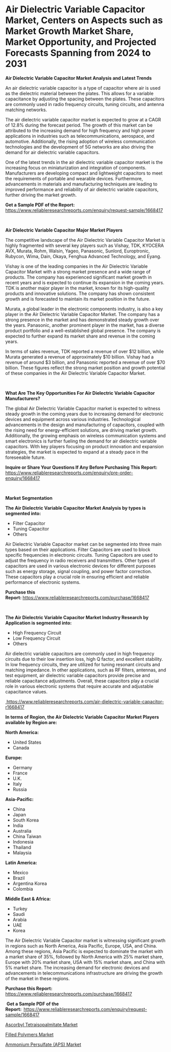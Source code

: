 <p><h1>Air Dielectric Variable Capacitor Market, Centers on Aspects such as Market Growth Market Share, Market Opportunity, and Projected Forecasts Spanning from 2024 to 2031</h1></p><p><strong>Air Dielectric Variable Capacitor Market Analysis and Latest Trends</strong></p>
<p><p>An air dielectric variable capacitor is a type of capacitor where air is used as the dielectric material between the plates. This allows for a variable capacitance by adjusting the spacing between the plates. These capacitors are commonly used in radio frequency circuits, tuning circuits, and antenna matching networks.</p><p>The air dielectric variable capacitor market is expected to grow at a CAGR of 12.8% during the forecast period. The growth of this market can be attributed to the increasing demand for high frequency and high power applications in industries such as telecommunications, aerospace, and automotive. Additionally, the rising adoption of wireless communication technologies and the development of 5G networks are also driving the demand for air dielectric variable capacitors.</p><p>One of the latest trends in the air dielectric variable capacitor market is the increasing focus on miniaturization and integration of components. Manufacturers are developing compact and lightweight capacitors to meet the requirements of portable and wearable devices. Furthermore, advancements in materials and manufacturing techniques are leading to improved performance and reliability of air dielectric variable capacitors, further driving the market growth.</p></p>
<p><strong>Get a Sample PDF of the Report:&nbsp;</strong> <a href="https://www.reliableresearchreports.com/enquiry/request-sample/1668417">https://www.reliableresearchreports.com/enquiry/request-sample/1668417</a></p>
<p>&nbsp;</p>
<p><strong>Air Dielectric Variable Capacitor Major Market Players</strong></p>
<p><p>The competitive landscape of the Air Dielectric Variable Capacitor Market is highly fragmented with several key players such as Vishay, TDK, KYOCERA AVX, Murata, Rohm, Walsin, Yageo, Panasonic, Sunlord, Europtronic, Rubycon, Wima, Dain, Okaya, Fenghua Advanced Technology, and Eyang.</p><p>Vishay is one of the leading companies in the Air Dielectric Variable Capacitor Market with a strong market presence and a wide range of products. The company has experienced significant market growth in recent years and is expected to continue its expansion in the coming years. TDK is another major player in the market, known for its high-quality products and innovative solutions. The company has shown consistent growth and is forecasted to maintain its market position in the future.</p><p>Murata, a global leader in the electronic components industry, is also a key player in the Air Dielectric Variable Capacitor Market. The company has a strong presence in the market and has demonstrated steady growth over the years. Panasonic, another prominent player in the market, has a diverse product portfolio and a well-established global presence. The company is expected to further expand its market share and revenue in the coming years.</p><p>In terms of sales revenue, TDK reported a revenue of over $12 billion, while Murata generated a revenue of approximately $10 billion. Vishay had a revenue of around $3 billion, and Panasonic reported a revenue of over $70 billion. These figures reflect the strong market position and growth potential of these companies in the Air Dielectric Variable Capacitor Market.</p></p>
<p>&nbsp;</p>
<p><strong>What Are The Key Opportunities For Air Dielectric Variable Capacitor Manufacturers?</strong></p>
<p><p>The global Air Dielectric Variable Capacitor market is expected to witness steady growth in the coming years due to increasing demand for electronic devices and equipment across various industries. Technological advancements in the design and manufacturing of capacitors, coupled with the rising need for energy-efficient solutions, are driving market growth. Additionally, the growing emphasis on wireless communication systems and smart electronics is further fueling the demand for air dielectric variable capacitors. With key players focusing on product innovation and expansion strategies, the market is expected to expand at a steady pace in the foreseeable future.</p></p>
<p><strong>Inquire or Share Your Questions If Any Before Purchasing This Report:</strong> <a href="https://www.reliableresearchreports.com/enquiry/pre-order-enquiry/1668417">https://www.reliableresearchreports.com/enquiry/pre-order-enquiry/1668417</a></p>
<p>&nbsp;</p>
<p><strong>Market Segmentation</strong></p>
<p><strong>The Air Dielectric Variable Capacitor Market Analysis by types is segmented into:</strong></p>
<p><ul><li>Filter Capacitor</li><li>Tuning Capacitor</li><li>Others</li></ul></p>
<p><p>Air Dielectric Variable Capacitor market can be segmented into three main types based on their applications. Filter Capacitors are used to block specific frequencies in electronic circuits. Tuning Capacitors are used to adjust the frequency in radio receivers and transmitters. Other types of capacitors are used in various electronic devices for different purposes such as energy storage, signal coupling, and power factor correction. These capacitors play a crucial role in ensuring efficient and reliable performance of electronic systems.</p></p>
<p><strong>Purchase this Report:&nbsp;</strong><a href="https://www.reliableresearchreports.com/purchase/1668417">https://www.reliableresearchreports.com/purchase/1668417</a></p>
<p>&nbsp;</p>
<p><strong>The Air Dielectric Variable Capacitor Market Industry Research by Application is segmented into:</strong></p>
<p><ul><li>High Frequency Circuit</li><li>Low Frequency Circuit</li><li>Others</li></ul></p>
<p><p>Air dielectric variable capacitors are commonly used in high frequency circuits due to their low insertion loss, high Q factor, and excellent stability. In low frequency circuits, they are utilized for tuning resonant circuits and matching impedance. In other applications, such as RF filters, antennas, and test equipment, air dielectric variable capacitors provide precise and reliable capacitance adjustments. Overall, these capacitors play a crucial role in various electronic systems that require accurate and adjustable capacitance values.</p></p>
<p><a href="https://www.reliableresearchreports.com/air-dielectric-variable-capacitor-r1668417">&nbsp;https://www.reliableresearchreports.com/air-dielectric-variable-capacitor-r1668417</a></p>
<p><strong>In terms of Region, the Air Dielectric Variable Capacitor Market Players available by Region are:</strong></p>
<p>
    <p> <strong> North America: </strong>
        <ul>
            <li>United States</li>
            <li>Canada</li>
        </ul>
        </p> 
    <p> <strong> Europe: </strong>
        <ul>
            <li>Germany</li>
            <li>France</li>
            <li>U.K.</li>
            <li>Italy</li>
            <li>Russia</li>
        </ul>
        </p> 
    <p> <strong> Asia-Pacific: </strong>
        <ul>
            <li>China</li>
            <li>Japan</li>
            <li>South Korea</li>
            <li>India</li>
            <li>Australia</li>
            <li>China Taiwan</li>
            <li>Indonesia</li>
            <li>Thailand</li>
            <li>Malaysia</li>
        </ul>
        </p> 
    <p> <strong> Latin America: </strong>
        <ul>
            <li>Mexico</li>
            <li>Brazil</li>
            <li>Argentina Korea</li>
            <li>Colombia</li>
        </ul>
        </p> 
    <p> <strong> Middle East & Africa: </strong>
        <ul>
            <li>Turkey</li>
            <li>Saudi</li>
            <li>Arabia</li>
            <li>UAE</li>
            <li>Korea</li>
        </ul>
    </p>
    </p>
<p><p>The Air Dielectric Variable Capacitor market is witnessing significant growth in regions such as North America, Asia Pacific, Europe, USA, and China. Among these regions, Asia Pacific is expected to dominate the market with a market share of 35%, followed by North America with 25% market share, Europe with 20% market share, USA with 15% market share, and China with 5% market share. The increasing demand for electronic devices and advancements in telecommunications infrastructure are driving the growth of the market in these regions.</p></p>
<p><strong>Purchase this Report: </strong><a href="https://www.reliableresearchreports.com/purchase/1668417">https://www.reliableresearchreports.com/purchase/1668417</a></p>
<p>&nbsp;<strong>Get a Sample PDF of the Report:&nbsp;&nbsp;</strong><a href="https://www.reliableresearchreports.com/enquiry/request-sample/1668417">https://www.reliableresearchreports.com/enquiry/request-sample/1668417</a></p>
<p><strong></strong></p>
<p><p><a href="https://www.linkedin.com/pulse/ascorbyl-tetraisopalmitate-market-furnish-information-size-ixg5c?trackingId=OPEqA0cK0UKLUdDlaRLqFw%3D%3D">Ascorbyl Tetraisopalmitate Market</a></p><p><a href="https://www.linkedin.com/pulse/filled-polymers-market-analysis-examines-its-scope-growth-ibuxe?trackingId=9WYKei%2BOzsAjks44X65P8g%3D%3D">Filled Polymers Market</a></p><p><a href="https://www.linkedin.com/pulse/ammonium-persulfate-aps-market-analysis-size-global-industry-izidc?trackingId=RBRi%2BkSXkKj2v%2Fs%2FfQXY3g%3D%3D">Ammonium Persulfate (APS) Market</a></p></p>